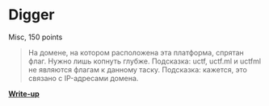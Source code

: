 # Digger

Misc, 150 points

> На домене, на котором расположена эта платформа, спрятан флаг. Нужно лишь копнуть глубже.
> Подсказка: uctf, uctf.ml и uctfml не являются флагам к данному таску.
> Подсказка: кажется, это связано с IP-адресами домена.

**[Write-up](https://github.com/upmlctf/2017-summer/blob/master/digger/WRITEUP.md)**
